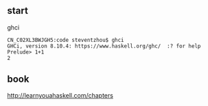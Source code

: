 #

## start
ghci
```
CN_C02XL3BWJGH5:code steventzhou$ ghci
GHCi, version 8.10.4: https://www.haskell.org/ghc/  :? for help
Prelude> 1+1
2
```


## book
http://learnyouahaskell.com/chapters